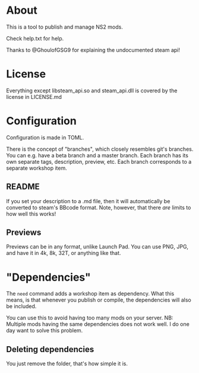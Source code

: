 # About

This is a tool to publish and manage NS2 mods.

Check help.txt for help.

Thanks to @GhoulofGSG9 for explaining the undocumented steam api!

# License

Everything except libsteam\_api.so and steam\_api.dll is covered by the license in LICENSE.md

# Configuration
Configuration is made in TOML.

There is the concept of "branches", which closely resembles git's branches.
You can e.g. have a beta branch and a master branch.
Each branch has its own separate tags, description, preview, etc.
Each branch corresponds to a separate workshop item.

## README
If you set your description to a .md file, then it will
automatically be converted to steam's BBcode format.
Note, however, that there *are* limits to how well this works!

## Previews
Previews can be in any format, unlike Launch Pad.
You can use PNG, JPG, and have it in 4k, 8k, 32T, or anything like that.

# "Dependencies"
The `need` command adds a workshop item as dependency. What this means, is
that whenever you publish or compile, the dependencies will also be included.

You can use this to avoid having too many mods on your server.
NB: Multiple mods having the same dependencies does not work well. I do one
day want to solve this problem.

## Deleting dependencies
You just remove the folder, that's how simple it is.
